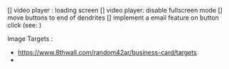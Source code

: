 [] video player : loading screen
[] video player: disable fullscreen mode
[] move buttons to end of dendrites
[] implement a email feature on button click (see: )


Image Targets :
- https://www.8thwall.com/random42ar/business-card/targets
- 